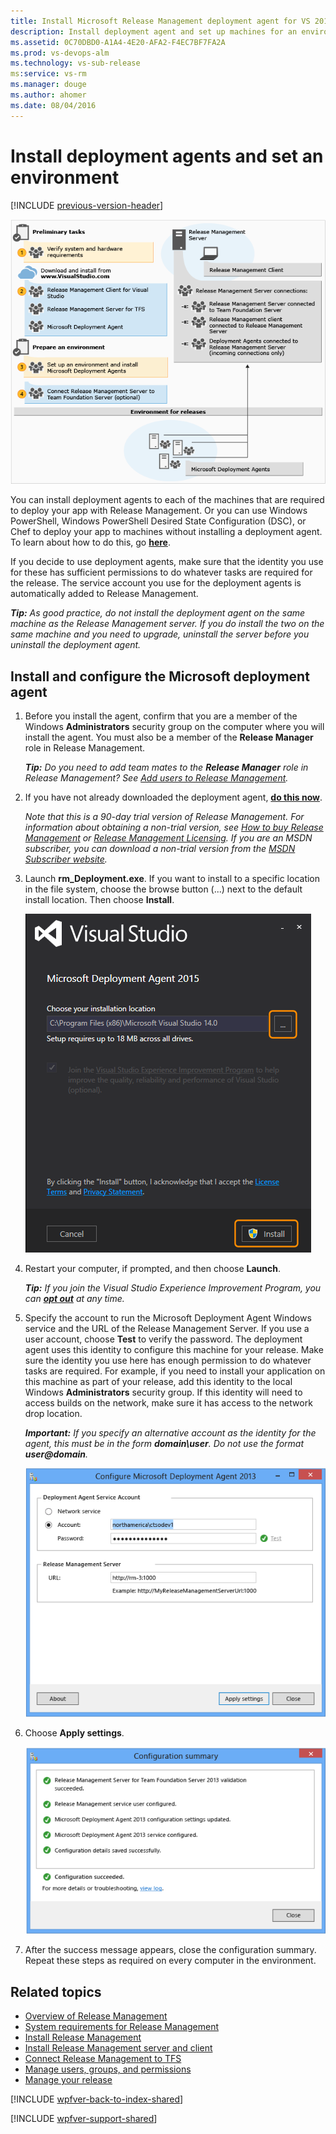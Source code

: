 ```yaml
---
title: Install Microsoft Release Management deployment agent for VS 2015 and TFS 2015
description: Install deployment agent and set up machines for an environment for VS 2015 and TFS 2015
ms.assetid: 0C70DBD0-A1A4-4E20-AFA2-F4EC7BF7FA2A
ms.prod: vs-devops-alm
ms.technology: vs-sub-release
ms:service: vs-rm
ms.manager: douge
ms.author: ahomer
ms.date: 08/04/2016
---
```


# Install deployment agents and set an environment

[!INCLUDE [previous-version-header](../../_shared/previous-version-header.md)]

![Installing Release Management on TFS](_img/install-agent-01.png)

You can install deployment agents to each of the machines that are required to 
deploy your app with Release Management. Or you can use Windows PowerShell,
 Windows PowerShell Desired State Configuration (DSC), or Chef to deploy your 
app to machines without installing a deployment agent. To learn about how to 
do this, go **[here](../release-without-agents.md)**.

If you decide to use deployment agents, make sure that the identity you use 
for these has sufficient permissions to do whatever tasks are required for 
the release. The service account you use for the deployment agents is 
automatically added to Release Management.

***Tip:*** _As good practice, do not install the deployment agent on the 
same machine as the Release Management server. If you do install the two on 
the same machine and you need to upgrade, uninstall the server before you 
uninstall the deployment agent._ 
 
## Install and configure the Microsoft deployment agent

1. Before you install the agent, confirm that you are a 
   member of the Windows **Administrators** security group on the computer 
   where you will install the agent. You must also be a member of the 
   **Release Manager** role in Release Management. 

   ***Tip:*** _Do you need to add team mates to the **Release Manager** role 
   in Release Management? See [Add users to Release Management](../add-users-and-groups.md)._

1. If you have not already downloaded the deployment agent, 
   **[do this now](https://www.visualstudio.com/downloads/download-visual-studio-vs)**.

   _Note that this is a 90-day trial version of Release Management. For 
   information about obtaining a non-trial version, see 
   [How to buy Release Management](http://www.visualstudio.com/products/how-to-buy-release-management-vs)
   or 
   [Release Management Licensing](http://www.visualstudio.com/release-mgmt-licensing-vs). 
   If you are an MSDN subscriber, you can download a non-trial version from the 
   [MSDN Subscriber website](https://msdn.microsoft.com/subscriptions/downloads/)._ 
 
1. Launch **rm_Deployment.exe**. If you want to install to a specific location 
   in the file system, choose the browse button (...) next to the default 
   install location. Then choose **Install**. 
   
   ![Starting the installation of the agent](_img/install-agent-02.png)

1. Restart your computer, if prompted, and then choose **Launch**. 

   ***Tip:*** _If you join the Visual Studio Experience Improvement Program, 
   you can **[opt out](../manage-your-release.md#optout)** at any time._ 

1. Specify the account to run the Microsoft Deployment Agent Windows 
   service and the URL of the Release Management Server. If you use a user 
   account, choose **Test** to verify the password. The deployment agent uses 
   this identity to configure this machine for your release. Make sure the 
   identity you use here has enough permission to do whatever tasks are 
   required. For example, if you need to install your application on this 
   machine as part of your release, add this identity to the local Windows 
   **Administrators** security group. If this identity will need to access 
   builds on the network, make sure it has access to the network drop location. 

   ***Important:*** _If you specify an alternative account as the identity for 
   the agent, this must be in the form **domain\user**. Do not use the format 
   **user@domain**._

   ![Configuring the agent service account and server location](_img/install-agent-03.png)
 
1. Choose **Apply settings**.

   ![Configuration summary page](_img/install-agent-04.png)

1. After the success message appears, close the configuration summary. Repeat
   these steps as required on every computer in the environment.

## Related topics

* [Overview of Release Management](../release-management-overview.md)
* [System requirements for Release Management](system-requirements.md)
* [Install Release Management](../install-release-management.md)
* [Install Release Management server and client](install-server-and-client.md)
* [Connect Release Management to TFS](connect-to-tfs.md)
* [Manage users, groups, and permissions](../add-users-and-groups.md)
* [Manage your release](../manage-your-release.md) 
  
[!INCLUDE [wpfver-back-to-index-shared](../../_shared/wpfver-back-to-index-shared.md)]
 
[!INCLUDE [wpfver-support-shared](../../_shared/wpfver-support-shared.md)]
